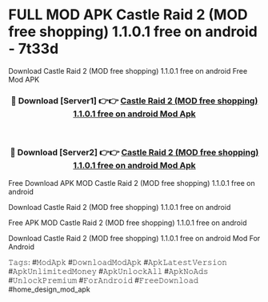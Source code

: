 # FULL MOD APK Castle Raid 2 (MOD free shopping) 1.1.0.1 free on android - 7t33d
Download Castle Raid 2 (MOD free shopping) 1.1.0.1 free on android Free Mod APK

<div align="center">
<h3>🔴 Download [Server1] 👉👉 <a href="https://apk-comot.site?title=Castle_Raid_2_(MOD_free_shopping)_1.1.0.1_free_on_android">Castle Raid 2 (MOD free shopping) 1.1.0.1 free on android Mod Apk</a></h3><br>

<h3>🔴 Download [Server2] 👉👉 <a href="https://apk-comot.site?title=Castle_Raid_2_(MOD_free_shopping)_1.1.0.1_free_on_android">Castle Raid 2 (MOD free shopping) 1.1.0.1 free on android Mod Apk</a></h3>
</div>


Free Download APK MOD Castle Raid 2 (MOD free shopping) 1.1.0.1 free on android

Download Castle Raid 2 (MOD free shopping) 1.1.0.1 free on android 

Free APK MOD Castle Raid 2 (MOD free shopping) 1.1.0.1 free on android 

Download Castle Raid 2 (MOD free shopping) 1.1.0.1 free on android Mod For Android

𝚃𝚊𝚐𝚜: #𝙼𝚘𝚍𝙰𝚙𝚔 #𝙳𝚘𝚠𝚗𝚕𝚘𝚊𝚍𝙼𝚘𝚍𝙰𝚙𝚔 #𝙰𝚙𝚔𝙻𝚊𝚝𝚎𝚜𝚝𝚅𝚎𝚛𝚜𝚒𝚘𝚗 #𝙰𝚙𝚔𝚄𝚗𝚕𝚒𝚖𝚒𝚝𝚎𝚍𝙼𝚘𝚗𝚎𝚢 #𝙰𝚙𝚔𝚄𝚗𝚕𝚘𝚌𝚔𝙰𝚕𝚕 #𝙰𝚙𝚔𝙽𝚘𝙰𝚍𝚜 #𝚄𝚗𝚕𝚘𝚌𝚔𝙿𝚛𝚎𝚖𝚒𝚞𝚖 #𝙵𝚘𝚛𝙰𝚗𝚍𝚛𝚘𝚒𝚍 #𝙵𝚛𝚎𝚎𝙳𝚘𝚠𝚗𝚕𝚘𝚊𝚍 #home_design_mod_apk
